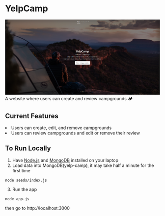# YelpCamp
![home page image](image.png)
A website where users can create and review campgrounds 🏕

## Current Features
<li>Users can create, edit, and remove campgrounds</li>
<li>Users can review campgrounds and edit or remove their review</li>

## To Run Locally
1. Have [Node.js](https://nodejs.org/en/download/) and [MongoDB](https://www.mongodb.com/try/download/community) installed on your laptop
2. Load data into MongoDB(yelp-camp), it may take half a minute for the first time
```
node seeds/index.js
```

3. Run the app
```
node app.js
```
then go to http://localhost:3000
